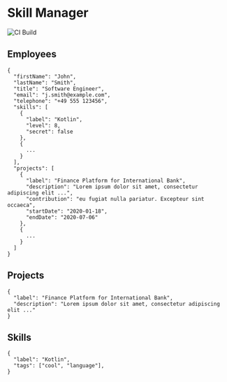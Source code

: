# Skill Manager

![CI Build](https://github.com/nt-ca-aqe/skill-manager/workflows/CI%20Build/badge.svg)


## Employees

```
{
  "firstName": "John",
  "lastName": "Smith",
  "title": "Software Engineer",
  "email": "j.smith@example.com",
  "telephone": "+49 555 123456",
  "skills": [
    {
      "label": "Kotlin",
      "level": 8,
      "secret": false
    },
    {
      ...
    }
  ],
  "projects": [
    {
      "label": "Finance Platform for International Bank",
      "description": "Lorem ipsum dolor sit amet, consectetur adipiscing elit ...",
      "contribution": "eu fugiat nulla pariatur. Excepteur sint occaeca",
      "startDate": "2020-01-18",
      "endDate": "2020-07-06"
    },
    {
      ...
    }
  ]
}
```

## Projects

```
{
  "label": "Finance Platform for International Bank",
  "description": "Lorem ipsum dolor sit amet, consectetur adipiscing elit ..."
}

```

## Skills

```
{
  "label": "Kotlin",
  "tags": ["cool", "language"],
}
```
